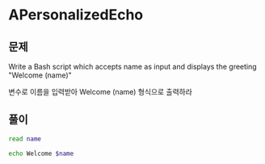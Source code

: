 # APersonalizedEcho

## 문제

Write a Bash script which accepts name as input and displays the greeting "Welcome (name)"

변수로 이름을 입력받아 Welcome (name) 형식으로 출력하라

## 풀이

```sh
read name

echo Welcome $name

```
